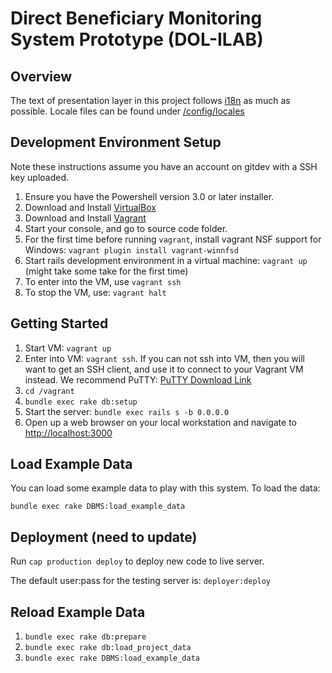 # Direct Beneficiary Monitoring System Prototype (DOL-ILAB)

## Overview

The text of presentation layer in this project follows [i18n](http://guides.rubyonrails.org/i18n.html) as much as
possible. Locale files can be found under [/config/locales](./config/locales)

## Development Environment Setup

Note these instructions assume you have an account on gitdev with a SSH key uploaded.

1. Ensure you have the Powershell version 3.0 or later installer.
2. Download and Install [VirtualBox](www.virtualbox.org/wiki/Downloads)
3. Download and Install [Vagrant](vagrantup.com/downloads)
4. Start your console, and go to source code folder.
5. For the first time before running `vagrant`, install vagrant NSF support for Windows:
   `vagrant plugin install vagrant-winnfsd`
6. Start rails development environment in a virtual machine: `vagrant up` (might take some take for the first time)
7. To enter into the VM, use `vagrant ssh`
8. To stop the VM, use: `vagrant halt`


## Getting Started

1. Start VM: `vagrant up`
2. Enter into VM: `vagrant ssh`. If you can not ssh into VM, then you will want to get an SSH client, and use it to
   connect to your Vagrant VM instead. We recommend PuTTY: [PuTTY Download
   Link](http://www.chiark.greenend.org.uk/~sgtatham/putty/download.html)
3. `cd /vagrant`
4. `bundle exec rake db:setup`
5. Start the server: `bundle exec rails s -b 0.0.0.0`
6. Open up a web browser on your local workstation and navigate to [http://localhost:3000](http://localhost:3000)


## Load Example Data

You can load some example data to play with this system. To load the data:

  `bundle exec rake DBMS:load_example_data`


## Deployment (need to update)

Run `cap production deploy` to deploy new code to live server.

The default user:pass for the testing server is: `deployer:deploy`

## Reload Example Data

1. `bundle exec rake db:prepare`
2. `bundle exec rake db:load_project_data`
3. `bundle exec rake DBMS:load_example_data`

